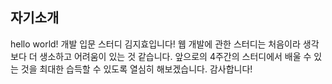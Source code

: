 ## 자기소개 

hello world!
개발 입문 스터디 김지효입니다!
웹 개발에 관한 스터디는 처음이라 생각보다 더 생소하고 어려움이 있는 것 같습니다.
앞으로의 4주간의 스터디에서 배울 수 있는 것을 최대한 습득할 수 있도록 열심히 해보겠습니다.
감사합니다!
